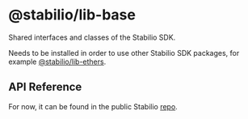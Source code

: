 # @stabilio/lib-base

Shared interfaces and classes of the Stabilio SDK.

Needs to be installed in order to use other Stabilio SDK packages, for example [@stabilio/lib-ethers](https://www.npmjs.com/package/@stabilio/lib-ethers).

## API Reference

For now, it can be found in the public Stabilio [repo](https://github.com/stabilio/stabilio/blob/master/docs/sdk/lib-base.md).
